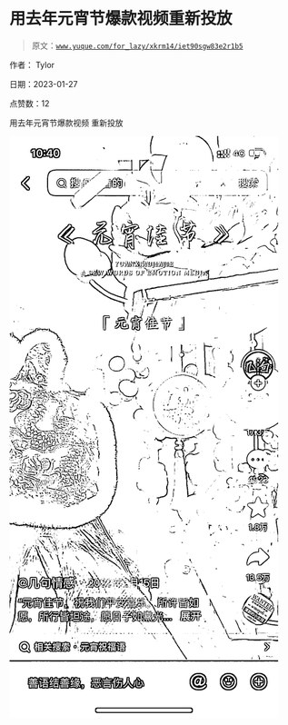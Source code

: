 # 用去年元宵节爆款视频重新投放

> 原文：[`www.yuque.com/for_lazy/xkrm14/iet90sgw83e2r1b5`](https://www.yuque.com/for_lazy/xkrm14/iet90sgw83e2r1b5)



作者： Tylor 

日期：2023-01-27 

点赞数：12 

用去年元宵节爆款视频 重新投放 

![](img/a30571223bdea3da50c58453889240b3.png) 

